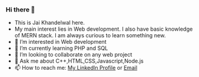 ### Hi there 👋
- This is Jai Khandelwal here.
- My main interest lies in Web development. I also have basic knowledge of MERN stack. I am always curious to learn something new.
- 👀 I’m interested in Web development
- 🌱 I’m currently learning PHP and SQL
- 💞 I’m looking to collaborate on any web project
- 💬 Ask me about C++,HTML,CSS,Javascript,Node.js
- 📫 How to reach me: [My Linkedln Profile](https://www.linkedin.com/in/jaikhandelwal) or [Email](mailto:jaikhandelwal053.com?subject=[Git])
